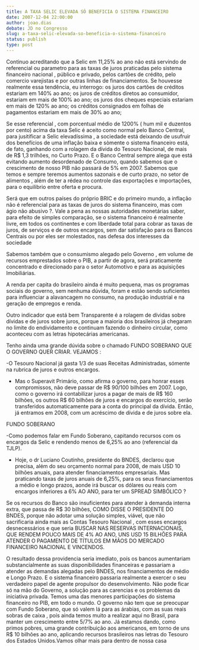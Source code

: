 ```yaml
---
title: A TAXA SELIC ELEVADA SÓ BENEFICIA O SISTEMA FINANCEIRO
date: 2007-12-04 22:00:00
author: joao.dias
debate: JD no Congresso
slug: a-taxa-selic-elevada-so-beneficia-o-sistema-financeiro
status: publish 
type: post
---
```


  

Continuo acreditando que a Selic em 11,25% ao ano não está servindo de referencial ou parametro para as taxas de juros praticadas pelo sistema financeiro nacional , público e privado, pelos cartões de crédito, pelo comercio varejistas e por outras linhas de financiamentos. Se houvesse realmente essa tendência, eu interrogo: os juros dos cartões de créditos estariam em 140% ao ano; os juros de créditos diretos ao consumidor, estariam em mais de 100% ao ano; os juros dos cheques especiais estariam em mais de 120% ao ano; os créditos consignados em folhas de pagamentos estariam em mais de 30% ao ano;   

  

Se esse referencial , com porcentual médio de 1200% ( hum mil e duzentos por cento) acima da taxa Selic é aceito como normal pelo Banco Central, para jusitificar a Selic elevadíssima , a sociedade está deixando de usufruir dos benefícios de uma inflação baixa e sòmente o sistema financeiro está, de fato, ganhando com a rolagem da dívida do Tesouro Nacional, de mais de R$ 1,3 trilhões, no Curto Prazo. E o Banco Central sempre alega que está evitando aumento desordenado de Consumo, quando sabemos que o crescimento de nosso PIB não passará de 5% em 2007. Sabemos que temos e sempre teremos aumentos sazonais e de curto prazo, no setor de alimentos , além de ter a rédea no controle das exportações e importações, para o equilibrio entre oferta e procura.   

  

Será que em outros países do próprio BRIC e do primeiro mundo, a inflação não é referencial para as taxas de juros do sistema financeiro, mas com ágio não abusivo ?. Vale a pena as nossas autoridades monetárias saber, para efeito de simples comparação, se o sistema financeiro é realmente livre, em todos os continentes e com liberdade total para cobrar as taxas de juros, de serviços e de outros encargos, sem dar satisfação para os Bancos Centrais ou por eles ser molestados, nas defesa dos interesses da sociedade   

  

Sabemos também que o consumismo alegado pelo Governo , em volume de recursos emprestados sobre o PIB, a partir de agora, será praticamente concentrado e direcionado para o setor Automotivo e para as aquisições Imobiliárias.   

  

A renda per capita do brasileiro ainda é muito pequena, mas os programas sociais do governo, sem nenhuma dúvida, foram e estão sendo suficientes para influenciar a alavancagem no consumo, na produção industrial e na geração de empregos e renda.   

  

Outro indicador que está bem Transparente é a rolagem de dívidas sobre dívidas e de juros sobre juros, porque a maioria dos brasileiros já chegaram no limite do endividamento e continuam fazendo o dinheiro circular, como aconteceu com as letras hipotecárias americanas.   

  

Tenho ainda uma grande dúvida sobre o chamado FUNDO SOBERANO QUE O GOVERNO QUER CRIAR. VEJAMOS :   

  

-O Tesouro Nacional já gasta 1/3 de suas Receitas Administradas, sómente na rubrica de juros e outros encargos.   

  

- Mas o Superavit Primário, como afirma o governo, para honrar esses compromissos, não deve passar de R$ 90/100 bilhões em 2007. Logo, como o governo irá contabilizar juros a pagar de mais de R$ 160 bilhões, os outros R$ 60 bilhões de juros e encargos do exercício, serão transferidos automaticamente para a conta do principal da dívida. Então, já entramos em 2008, com um acréscimo de dívida e de juros sobre ela.   

FUNDO SOBERANO  

-Como podemos falar em Fundo Soberano, capitando recursos com os encargos da Selic e rendendo menos de 6,25% ao ano (referencial da TJLP).   

- Hoje, o dr Luciano Coutinho, presidente do BNDES, declarou que precisa, além do seu orçamento normal para 2008, de mais USD 10 bilhões anuais, para atender financiamentos empresariais. Mas praticando taxas de juros anuais de 6,25%, para os seus financiamentos a médio e longo prazos, aonde irá buscar os dólares ou reais com encargos inferiores a 6% AO ANO, para ter um SPREAD SIMBÓLICO ?   

  

Se os recursos do Banco são insuficientes para atender à demanda interna extra, que passa de R$ 30 bilhões, COMO DISSE O PRESIDENTE DO BNDES, porque não adotar uma solução simples, viável, que não sacrificaria ainda mais as Contas Tesouro Nacional , com esses encargos desnecessários e que seria BUSCAR NAS RESERVAS INTERNACIONAIS, QUE RENDEM POUCO MAIS DE 4% AO ANO, UNS USD 15 BILHÕES PARA ATENDER O PAGAMENTO DE TÍTULOS EM MÃOS DO MERCADO FINANCEIRO NACIONAL E VINCENDOS.  

  

O resultado dessa providencia seria imediato, poís os bancos aumentariam substancialmente as suas disponibilidades financeiras e passariam a atender as demandas alegadas pelo BNDES, nos financiamentos de médio e Longo Prazo. E o sistema financeiro passaria realmente a exercer o seu verdadeiro papel de agente propulsor do desenvolvimento. Não pode ficar só na mão do Governo, a solução para as carencias e os problemas da iniciativa privada. Temos uma das menores participações do sistema financeiro no PIB, em todo o mundo. O governo não tem que se preocupar com Fundo Soberano, que só valem lá para as árabias, com as suas reais sobras de caixa , poís ainda temos muito a realizar aquí no Brasil, para manter um crescimento entre 5/7% ao ano. Já estamos dando, como primos pobres, uma grande contribuição aos americanos, em torno de uns R$ 10 bilhões ao ano, aplicando recursos brasileiros nas letras do Tesouro dos Estados Unidos.Vamos olhar mais para dentro de nossa casa
